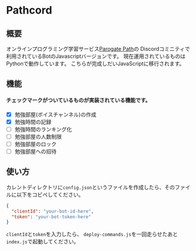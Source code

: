 # Pathcord

## 概要
オンラインプログラミング学習サービス[Parogate Path](https://path.progate.com)の
Discordコミニティで利用されているBotのJavascriptバージョンです。
現在運用されているものはPythonで動作しています。
こちらが完成しだいJavaScriptに移行されます。

## 機能
#### チェックマークがついているものが実装されている機能です。
- [x] 勉強部屋(ボイスチャンネル)の作成
- [x] 勉強時間の記録
- [ ] 勉強時間のランキング化
- [ ] 勉強部屋の人数制限
- [ ] 勉強部屋のロック
- [ ] 勉強部屋への招待

## 使い方
カレントディレクトリに`config.json`というファイルを作成したら、そのファイルに以下をコピペしてください。
```json
{
  "clientId": "your-bot-id-here",
  "token": "your-bot-token-here"
}
```
`clientId`と`token`を入力したら、
`deploy-commands.js`を一回走らせたあと`index.js`で起動してください。